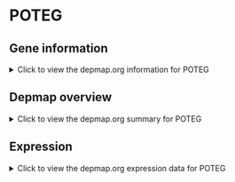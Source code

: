 <h1>POTEG</h1>

<h2>Gene information</h2>
<details>
  <summary>Click to view the depmap.org information for POTEG</summary>
  <p><a href="https://depmap.org/portal/gene/POTEG?tab=about" target="_BLANK">Open page in a new tab...</a></p>
  <iframe src="https://depmap.org/portal/gene/POTEG?tab=about" style="border:none;width:100%;height:800px"></iframe>
</details>

<h2>Depmap overview</h2>
<details>
  <summary>Click to view the depmap.org summary for POTEG</summary>
  <p><a href="https://depmap.org/portal/gene/POTEG?tab=overview" target="_BLANK">Open page in a new tab...</a></p>
  <iframe src="https://depmap.org/portal/gene/POTEG?tab=overview" style="border:none;width:100%;height:800px"></iframe>
</details>

<h2>Expression</h2>
<details>
  <summary>Click to view the depmap.org expression data for POTEG</summary>
  <p><a href="https://depmap.org/portal/gene/POTEG?tab=characterization" target="_BLANK">Open page in a new tab...</a></p>
  <iframe src="https://depmap.org/portal/gene/POTEG?tab=characterization" style="border:none;width:100%;height:800px"></iframe>
</details>


<!--
<h2>Reactome Pathway diagram</h2>
<details>
  <summary>Click to view the Reactome pathway for POTEG</summary>
  <p><a href="PURL" target="_BLANK">Open page in a new tab...</a></p>
  PNAME
</details>
-->


